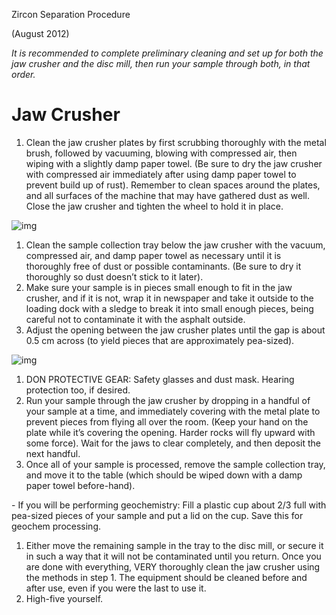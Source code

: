 Zircon Separation Procedure

(August 2012)

*It is recommended to complete preliminary cleaning and set up for both the jaw crusher and the disc mill, then run your sample through both, in that order.*

# **Jaw Crusher**



1. Clean the jaw crusher plates by first scrubbing thoroughly with the metal brush, followed by vacuuming, blowing with compressed air, then wiping with a slightly damp paper towel. (Be sure to dry the jaw crusher with compressed air immediately after using damp paper towel to prevent build up of rust). Remember to clean spaces around the plates, and all surfaces of the machine that may have gathered dust as well. Close the jaw crusher and tighten the wheel to hold it in place.

![img](https://lh5.googleusercontent.com/viFox3QS4WAnR1xg37f8QceZ6xqm-MH231phmKlbeG9IkKO3oS_P0GgiHWwY6mZnh-84fLAU57NfuHcDRcDMLXDKQfTg2PW0Es3RZo7OVCbfjKSlgvPaoks0ndZXnIotoHeCcINR)

1. Clean the sample collection tray below the jaw crusher with the vacuum, compressed air, and damp paper towel as necessary until it is thoroughly free of dust or possible contaminants. (Be sure to dry it thoroughly so dust doesn’t stick to it later).
2. Make sure your sample is in pieces small enough to fit in the jaw crusher, and if it is not, wrap it in newspaper and take it outside to the loading dock with a sledge to break it into small enough pieces, being careful not to contaminate it with the asphalt outside.
3. Adjust the opening between the jaw crusher plates until the gap is about 0.5 cm across (to yield pieces that are approximately pea-sized).

 ![img](https://lh4.googleusercontent.com/0Na1RCUyRUgS6f74m5f-XEfPWTTmzLzrIs_dLfHQ1E6NpTTAgJw09wgSq7wi9-a_f55pDwOgAn2JVSISs-2npGmHxdKD7K-qOYZ2XQObKlhtZxqWoSgFMghEOitZOtb5mUWkHy9T)      

1. DON PROTECTIVE GEAR: Safety glasses and dust mask. Hearing protection too, if desired.
2. Run your sample through the jaw crusher by dropping in a handful of your sample at a time, and immediately covering with the metal plate to prevent pieces from flying all over the room. (Keep your hand on the plate while it’s covering the opening. Harder rocks will fly upward with some force). Wait for the jaws to clear completely, and then deposit the next handful.
3. Once all of your sample is processed, remove the sample collection tray, and move it to the table (which should be wiped down with a damp paper towel before-hand).

\-    If you will be performing geochemistry: Fill a plastic cup about 2/3 full with pea-sized pieces of your sample and put a lid on the cup. Save this for geochem processing.

1. Either move the remaining sample in the tray to the disc mill, or secure it in such a way that it will not be contaminated until you return. Once you are done with everything, VERY thoroughly clean the jaw crusher using the methods in step 1. The equipment should be cleaned before and after use, even if you were the last to use it.
2. High-five yourself.
